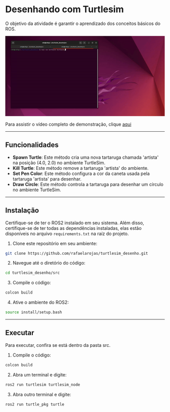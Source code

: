 # Desenhando com Turtlesim

O objetivo da atividade é garantir o aprendizado dos conceitos básicos do ROS.

![oceano azul](static/turtle.gif)

Para assistir o vídeo completo de demonstração, clique [aqui](https://drive.google.com/file/d/1StOOW8zUyuihioQBaf2mprkNmfVk-N2n/view?usp=sharing)

---

## Funcionalidades

- **Spawn Turtle**: Este método cria uma nova tartaruga chamada 'artista' na posição (4.0, 2.0) no ambiente TurtleSim.
- **Kill Turtle**: Este método remove a tartaruga 'artista' do ambiente.
- **Set Pen Color**: Este método configura a cor da caneta usada pela tartaruga 'artista' para desenhar.
- **Draw Circle**: Este método controla a tartaruga para desenhar um círculo no ambiente TurtleSim.

---

## Instalação

Certifique-se de ter o ROS2 instalado em seu sistema. Além disso, certifique-se de ter todas as dependências instaladas, elas estão disponíveis no arquivo `requirements.txt` na raíz do projeto.


1. Clone este repositório em seu ambiente:


```bash
git clone https://github.com/rafaelarojas/turtlesim_desenho.git
```


2. Navegue até o diretório do código:


```bash
cd turtlesim_desenho/src
```


3. Compile o código:


```bash
colcon build
```


4. Ative o ambiente do ROS2:


```bash
source install/setup.bash
```

---

## Executar

Para executar, confira se está dentro da pasta src.

1. Compile o código:


```bash
colcon build
```


2. Abra um terminal e digite:


```bash
ros2 run turtlesim turtlesim_node
```



3. Abra outro terminal e digite:


```bash
ros2 run turtle_pkg turtle
